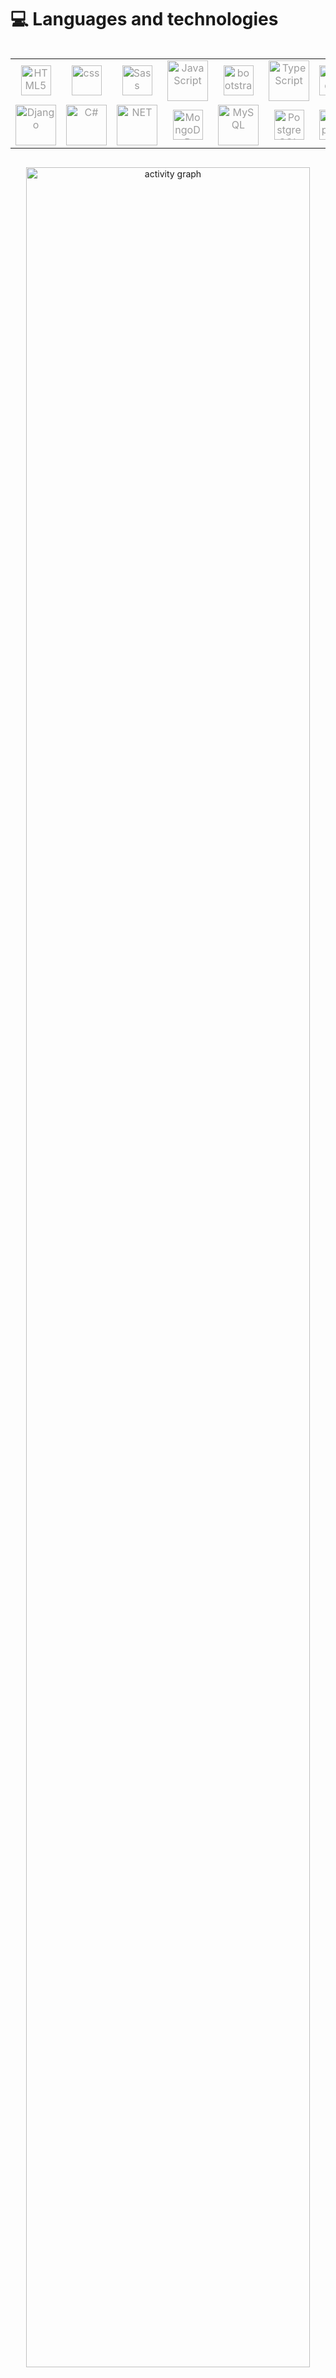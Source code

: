 # 💻 Languages and technologies

<div style="display: flex; align-items: flex-start; align: center">
  <table align="center">
    <tr>
      <td align="center" width="96">
        <a
          href="https://html5.org"
          target="_blank"
          style="text-decoration: none; color: rgb(157, 157, 157)"
        >
          <img
            src="https://skillicons.dev/icons?i=html"
            width="48"
            height="48"
            alt="HTML5"
          />
        </a>
      </td>
      <td align="center" width="96">
        <a
          href="https://www.w3.org/Style/CSS/Overview.en.html"
          target="_blank"
          style="text-decoration: none; color: rgb(157, 157, 157)"
        >
          <img
            src="https://skillicons.dev/icons?i=css"
            width="48"
            height="48"
            alt="css"
          />
        </a>
      </td>
      <td align="center" width="96">
        <a
          href="https://sass-lang.com"
          target="_blank"
          style="text-decoration: none; color: rgb(157, 157, 157)"
        >
          <img
            src="https://skillicons.dev/icons?i=sass"
            width="48"
            height="48"
            alt="Sass"
          />
        </a>
      </td>
      <td align="center" width="96">
        <a
          href="https://www.javascript.com"
          target="_blank"
          style="text-decoration: none; color: rgb(157, 157, 157)"
        >
          <img
            src="https://techstack-generator.vercel.app/js-icon.svg"
            alt="JavaScript"
            width="65"
            height="65"
          />
        </a>
      </td>
      <td align="center" width="96">
        <a
          href="https://getbootstrap.com"
          target="_blank"
          style="text-decoration: none; color: rgb(157, 157, 157)"
        >
          <img
            src="https://skillicons.dev/icons?i=bootstrap"
            width="48"
            height="48"
            alt="bootstrap"
          />
        </a>
      </td>
      <td align="center" width="96">
        <a
          href="https://www.typescriptlang.org"
          target="_blank"
          style="text-decoration: none; color: rgb(157, 157, 157)"
        >
          <img
            src="https://techstack-generator.vercel.app/ts-icon.svg"
            alt="TypeScript"
            width="65"
            height="65"
          />
        </a>
      </td>
      <td align="center" width="96">
        <a
          href="https://nodejs.org/en"
          target="_blank"
          style="text-decoration: none; color: rgb(157, 157, 157)"
        >
          <img
            src="https://skillicons.dev/icons?i=nodejs"
            width="48"
            height="48"
            alt="Nodejs"
          />
        </a>
      </td>
      <td align="center" width="96">
        <a
          href="https://expressjs.com"
          target="_blank"
          style="text-decoration: none; color: rgb(157, 157, 157)"
        >
          <img
            src="https://skillicons.dev/icons?i=express"
            width="48"
            height="48"
            alt="express"
          />
        </a>
      </td>
      <td align="center" width="96">
        <a
          href="https://angular.io"
          target="_blank"
          style="text-decoration: none; color: rgb(157, 157, 157)"
        >
          <img
            src="https://skillicons.dev/icons?i=angular"
            width="48"
            height="48"
            alt="Angular"
          />
        </a>
      </td>
      <td align="center" width="96">
        <a
          href="https://www.python.org"
          target="_blank"
          style="text-decoration: none; color: rgb(157, 157, 157)"
        >
            <img
              src="https://techstack-generator.vercel.app/python-icon.svg"
              alt="Python"
              width="65"
              height="65"
            />
        </a>
      </td>
    </tr>
    <tr>
      <td align="center" width="96">
        <a
          href="https://www.djangoproject.com"
          target="_blank"
          style="text-decoration: none; color: rgb(157, 157, 157)"
        >
          <img
            src="https://techstack-generator.vercel.app/django-icon.svg"
            alt="Django"
            width="65"
            height="65"
          />
        </a>
      </td>
      <td align="center" width="96">
        <a
          href="https://dotnet.microsoft.com/languages/csharp"
          target="_blank"
          style="text-decoration: none; color: rgb(157, 157, 157)"
        >
          <img
            src="https://techstack-generator.vercel.app/csharp-icon.svg"
            alt="C#"
            width="65"
            height="65"
          />
        </a>
      </td>
      <td align="center" width="96">
        <a
          href="https://dotnet.microsoft.com"
          target="_blank"
          style="text-decoration: none; color: rgb(157, 157, 157)"
        >
          <img
            src="https://skillicons.dev/icons?i=dotnet"
            alt="NET"
            width="65"
            height="65"
          />
        </a>
      </td>
      <td align="center" width="96">
        <a
          href="https://www.mongodb.com"
          target="_blank"
          style="text-decoration: none; color: rgb(157, 157, 157)"
        >
          <img
            src="https://skillicons.dev/icons?i=mongodb"
            width="48"
            height="48"
            alt="MongoDB"
          />
        </a>
      </td>
      <td align="center" width="96">
        <a
          href="https://www.mysql.com"
          target="_blank"
          style="text-decoration: none; color: rgb(157, 157, 157)"
        >
          <img
            src="https://techstack-generator.vercel.app/mysql-icon.svg"
            alt="MySQL"
            width="65"
            height="65"
          />
        </a>
      </td>
      <td align="center" width="96">
        <a
          href="https://www.postgresql.org"
          target="_blank"
          style="text-decoration: none; color: rgb(157, 157, 157)"
        >
          <img
            src="https://skillicons.dev/icons?i=postgres"
            width="48"
            height="48"
            alt="PostgreSQL"
          />
        </a>
      </td>
      <td align="center" width="96">
        <a
          href="https://graphql.org"
          target="_blank"
          style="text-decoration: none; color: rgb(157, 157, 157)"
        >
          <img
            src="https://techstack-generator.vercel.app/graphql-icon.svg"
            width="48"
            height="48"
            alt="GraphQL"
          />
        </a>
      </td>
      <td align="center" width="96">
        <a
          href="https://git-scm.com"
          target="_blank"
          style="text-decoration: none; color: rgb(157, 157, 157)"
        >
          <img
            src="https://user-images.githubusercontent.com/25181517/192108372-f71d70ac-7ae6-4c0d-8395-51d8870c2ef0.png"
            width="48"
            height="48"
            alt="Git"
          />
        </a>
      </td>
      <td align="center" width="96">
        <a
          href="https://github.com"
          target="_blank"
          style="text-decoration: none; color: rgb(157, 157, 157)"
        >
          <img
            src="https://techstack-generator.vercel.app/github-icon.svg"
            alt="Github"
            width="65"
            height="65"
          />
        </a>
      </td>
      <td align="center" width="96">
        <a
          href="https://www.docker.com"
          target="_blank"
          style="text-decoration: none; color: rgb(157, 157, 157)"
        >
          <img
            src="https://skillicons.dev/icons?i=docker"
            alt="postman"
            width="65"
            height="65"
          />
        </a>
      </td>
    </tr>
  </table>
  <br /><br />
</div>


<!-- activity graph heroku-app start -->
<p align="center">
    <a href="https://wakatime.com/@Goblin8888">
        <img src="https://github-readme-activity-graph.vercel.app/graph?username=Bernardo-Mejia&theme=react-dark&hide_border=true&hide_title=false&area=true&custom_title=Total%20contribution%20graph%20in%20all%20repo" width="95%" alt="activity graph">
    </a>
</p>
<!-- activity graph heroku-app end -->


# 📊 GitHub Statistics:

![](https://github-readme-streak-stats.herokuapp.com/?user=Bernardo-Mejia&theme=react&hide_border=false)<br/>
![](https://github-readme-stats.vercel.app/api/top-langs/?username=Bernardo-Mejia&theme=react&hide_border=false&include_all_commits=true&count_private=true&layout=compact)


<!-- <br/>  

![Profile views counter](https://komarev.com/ghpvc/?username=Bernardo-Mejia&&style=flat-square)    

<br/>   -->
